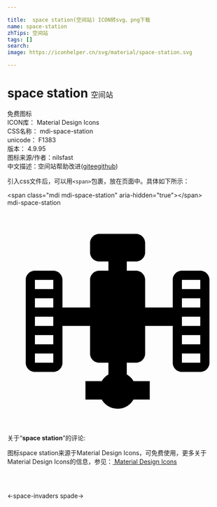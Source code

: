 ```yaml
---

title:  space station(空间站) ICON转svg、png下载
name: space-station
zhTips: 空间站
tags: []
search: 
image: https://iconhelper.cn/svg/material/space-station.svg

---
```


# space station  <small style="font-size: 60%;font-weight: 100">空间站</small>


<div class="detail-page">
<p>
<span><span class="badge-success badge">免费图标</span> </span>
<br/>
<span>
ICON库：
<span class="badge-secondary badge">Material Design Icons</span> 
</span>
<br/>
<span>
CSS名称：
<span class="badge-secondary badge">mdi-space-station</span> 
</span>
<br/>
<span>
unicode：
<span class="badge-secondary badge">F1383</span> 
<copy-btn content='F1383' btn-title=""></copy-btn>
<copy-btn :content='String.fromCodePoint(parseInt("F1383", 16))' btn-title="复制U"></copy-btn>
</span>
<br/>
<span>
版本：
<span class="badge-secondary badge">4.9.95</span> 
</span>
<br/>
<span>图标来源/作者：<span class="badge-light badge">nilsfast</span></span> 
<br/>
<span class="zh-detail">中文描述：<span class="badge-primary badge">空间站</span><span class="help-link"><span>帮助改进</span>(<a href="https://gitee.com/liuwave/icon-helper/edit/master/json/material/space-station.json" target="_blank" rel="noopener noreferrer">gitee</a><a href="https://github.com/liuwave/icon-helper/edit/master/json/material/space-station.json" target="_blank" rel="noopener noreferrer">github</a></span>)</span><br/>
</p>
</div>
<div class="alert alert-dark">
  <i class="mdi mdi-space-station mdi-48px"></i>
  <i class="mdi mdi-space-station mdi-36px"></i>
  <i class="mdi mdi-space-station mdi-24px"></i>
  <i class="mdi mdi-space-station mdi-18px"></i>
</div>
<div>
  <p>引入css文件后，可以用<code>&lt;span&gt;</code>包裹，放在页面中。具体如下所示：    
  </p>
  <div class="alert alert-primary" style="font-size: 14px">
    &lt;span class="mdi mdi-space-station" aria-hidden="true"&gt;&lt;/span&gt;
    <copy-btn content='<span class="mdi mdi-space-station" aria-hidden="true"></span>'></copy-btn>
  </div>
  <div class="alert alert-secondary">
    <i class="mdi mdi-space-station"
    style="font-size: 24px"
    aria-hidden="true"></i> mdi-space-station
    <copy-btn content="mdi-space-station" btn-title="复制图标名称"></copy-btn>
  </div>
</div>
<div id="svg" class="svg-wrap">
<svg xmlns="http://www.w3.org/2000/svg" viewBox="0 0 24 24"><path d="M15.5 19V21H13.73C13.39 21.6 12.74 22 12 22C11.26 22 10.61 21.6 10.27 21H8.5V19H10.27C10.44 18.7 10.7 18.44 11 18.27V17H10C9.45 17 9 16.55 9 16V13H6V17C6 17.55 5.55 18 5 18H3C2.45 18 2 17.55 2 17V8C2 7.45 2.45 7 3 7H5C5.55 7 6 7.45 6 8V11H9V8C9 7.45 9.45 7 10 7H11V6H10C9.45 6 9 5.55 9 5V4C9 3.45 9.45 3 10 3H14C14.55 3 15 3.45 15 4V5C15 5.55 14.55 6 14 6H13V7H14C14.55 7 15 7.45 15 8V11H18V8C18 7.45 18.45 7 19 7H21C21.55 7 22 7.45 22 8V17C22 17.55 21.55 18 21 18H19C18.45 18 18 17.55 18 17V13H15V16C15 16.55 14.55 17 14 17H13V18.27C13.3 18.44 13.56 18.7 13.73 19H15.5M3 16V17H5V16H3M3 14V15H5V14H3M3 12V13H5V12H3M3 10V11H5V10H3M3 8V9H5V8H3M19 16V17H21V16H19M19 14V15H21V14H19M19 12V13H21V12H19M19 10V11H21V10H19M19 8V9H21V8H19Z" /></svg>
</div>
<detail full-name='mdi-space-station'></detail>
<div class="icon-detail__container">
<p>关于“<b>space station</b>”的评论:</p>
</div>
<Vssue title="关于“space station”的评论" />    
<div><p>图标space station来源于Material Design Icons，可免费使用，更多关于 Material Design Icons的信息，参见：<a target="_blank" href="https://iconhelper.cn/material.html"> Material Design Icons</a>
</p></div>

<div style="padding:2rem 0 " class="page-nav"><p class="inner"><span class="prev">←<router-link to="/icon/space-invaders.html">space-invaders</router-link></span> <span class="next"><router-link to="/icon/spade.html">spade</router-link>→</span></p></div>

